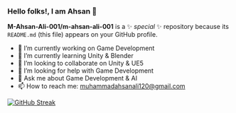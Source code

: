 ### Hello folks!, I am Ahsan 👋




**M-Ahsan-Ali-001/m-ahsan-ali-001** is a ✨ _special_ ✨ repository because its `README.md` (this file) appears on your GitHub profile.



- 🔭 I’m currently working on Game Development
- 🌱 I’m currently learning Unity & Blender
- 👯 I’m looking to collaborate on Unity & UE5
- 🤔 I’m looking for help with Game Development
- 💬 Ask me about Game Development & AI
- 📫 How to reach me: muhammadahsanali120@gmail.com


[![GitHub Streak](https://github-readme-streak-stats.herokuapp.com?user=m-ahsan-ali-001&theme=nightowl)](https://git.io/streak-stats)
